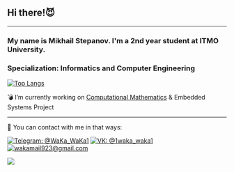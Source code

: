 ## Hi there!:smiling_imp:

---

### My name is Mikhail Stepanov. I'm a 2nd year student at ITMO University. 
### Specialization: Informatics and Computer Engineering


[![Top Langs](https://github-readme-stats.vercel.app/api/top-langs/?username=1MikhailStepanov1&layout=compact)](https://github.com/1MikhailStepanov1/github-readme-stats)


:bomb: I’m currently working on [Computational Mathematics](https://github.com/1MikhailStepanov1/Computional_Mathematics) & Embedded Systems Project

---

:love_letter: You can contact with me in that ways:

[![Telegram: @WaKa_WaKa1](https://img.shields.io/badge/Telegram-2CA5E0?style=for-the-badge&logo=telegram&logoColor=white&link=https://t.me/WaKa_WaKa1)](https://t.me/WaKa_WaKa1)
[![VK: @1waka_waka1](https://camo.githubusercontent.com/ed2135313b8d5f71d9c7bdaff09e4906315a02fb0560c57a1c331e960d814ffc/68747470733a2f2f696d672e736869656c64732e696f2f7374617469632f76313f7374796c653d666f722d7468652d6261646765266d6573736167653d564b26636f6c6f723d303037374646266c6f676f3d564b266c6f676f436f6c6f723d464646464646266c6162656c3d)](https://vk.com/1waka_waka1)
[![wakamail923@gmail.com](https://img.shields.io/badge/Gmail-D14836?style=for-the-badge&logo=gmail&logoColor=white&link=mailto:wakamail923@gmail.com)](mailto:wakamail923@gmail.com)


![](https://komarev.com/ghpvc/?username=1MikhailStepanov1&color=AA336A)

